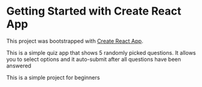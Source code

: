 # Getting Started with Create React App

This project was bootstrapped with [Create React App](https://github.com/facebook/create-react-app).

This is a simple quiz app that shows 5 randomly picked questions. It allows you to select options and it auto-submit after all questions have been answered 

This is a simple project for beginners